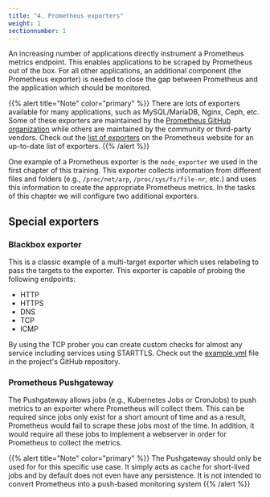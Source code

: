```yaml
---
title: "4. Prometheus exporters"
weight: 1
sectionnumber: 1
---
```


An increasing number of applications directly instrument a Prometheus metrics endpoint. This enables applications to be scraped by Prometheus out of the box. For all other applications, an additional component (the Prometheus exporter) is needed to close the gap between Prometheus and the application which should be monitored.

{{% alert title="Note" color="primary" %}}
There are lots of exporters available for many applications, such as MySQL/MariaDB, Nginx, Ceph, etc. Some of these exporters are maintained by the [Prometheus GitHub organization](https://github.com/prometheus?q=exporter) while others are maintained by the community or third-party vendors. Check out the [list of exporters](https://prometheus.io/docs/instrumenting/exporters/) on the Prometheus website for an up-to-date list of exporters.
{{% /alert %}}


One example of a Prometheus exporter is the `node_exporter` we used in the first chapter of this training. This exporter collects information from different files and folders (e.g., `/proc/net/arp`, `/proc/sys/fs/file-nr`, etc.) and uses this information to create the appropriate Prometheus metrics.
In the tasks of this chapter we will configure two additional exporters.

## Special exporters

### Blackbox exporter

This is a classic example of a multi-target exporter which uses relabeling to pass the targets to the exporter. This exporter is capable of probing the following endpoints:

* HTTP
* HTTPS
* DNS
* TCP
* ICMP

By using the TCP prober you can create custom checks for almost any service including services using STARTTLS. Check out the [example.yml](https://github.com/prometheus/blackbox_exporter/blob/master/example.yml) file in the project's GitHub repository.

### Prometheus Pushgateway

The Pushgateway allows jobs (e.g., Kubernetes Jobs or CronJobs) to push metrics to an exporter where Prometheus will collect them. This can be required since jobs only exist for a short amount of time and as a result, Prometheus would fail to scrape these jobs most of the time. In addition, it would require all these jobs to implement a webserver in order for Prometheus to collect the metrics.

{{% alert title="Note" color="primary" %}}
The Pushgateway should only be used for for this specific use case. It simply acts as cache for short-lived jobs and by default does not even have any persistence. It is not intended to convert Prometheus into a push-based monitoring system
{{% /alert %}}
